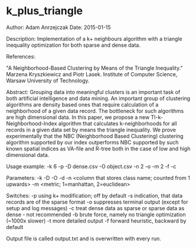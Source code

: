 # k_plus_triangle

Author: Adam Anrzejczak
Date: 2015-01-15

 Description:  Implementation of a k+ neighbours algorithm with a triangle inequality optimization
               for both sparse and dense data.

 References:

   "A Neighborhood-Based Clustering by Means of the Triangle Inequality."
   Marzena Kryszkiewicz and Piotr Lasek.
   Institute of Computer Science, Warsaw University of Technology.

   Abstract:
   Grouping data into meaningful clusters is an important task of both artificial
   intelligence and data mining. An important group of clustering algorithms are
   density based ones that require calculation of a neighborhood of a given data
   record. The bottleneck for such algorithms are high dimensional data. In this
   paper, we propose a new TI-k-Neighborhood-Index algorithm that calculates
   k-neighborhoods for all records in a given data set by means the triangle
   inequality. We prove experimentally that the NBC (Neighborhood Based
   Clustering) clustering algorithm supported by our index outperforms NBC
   supported by such known spatial indices as VA-file and R-tree both in the case
   of low and high dimensional data.



   Usage example:
    -k 6 -p -D dense.csv -O object.csv -n 2 -o -m 2 -f -c

   Parameters:
    -k <number of neighbours>
    -D <path to the database file>
    -O <path to the file with objects to classify>
    -d <path to the file with classes names>
    -n <column that stores class name; counted from 1 upwards>
    -m <metric; 1=manhattan, 2=euclidean>

   Switches:
    -p using k+ modification; off by default
    -s indication, that data records are of the sparse format
    -o suppresses terminal output (except for setup and log messages)
    -c treat dense data as sparse or sparse data as dense - not recommended
    -b brute force, namely no triangle optimization (~1000x slower)
    -t more detailed output
    -f forward heuristic, backward by default

   Output file is called output.txt and is overwritten with every run.
